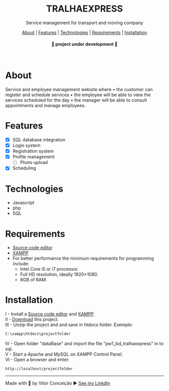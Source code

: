 <h1 align="center">TRALHAEXPRESS</h1>
<p align="center">Service management for transport and moving company</p>

<p align="center">
    <a href="#about">About</a> |
    <a href="#features">Features</a> |
    <a href="#technologies">Technologies</a> |
    <a href="#requirements">Requirements</a> | 
    <a href="#installation">Installation</a> 
</p>

<h4 align="center">
   📢 project under development 📢 
</h4>

<br>

# About
<p>
    Service and employee management website where 
        • the customer can register and schedule services
        • the employee will be able to view the services scheduled for the day
        • the manager will be able to consult appointments and manage employees.
</p>

# Features
- [x] SQL database integration
- [x] Login system
- [x] Registration system
- [x] Profile management
    - [ ] Photo upload
- [x] Scheduling

# Technologies
- Javascript
- php
- SQL

# Requirements
- [Source code editor](https://code.visualstudio.com/)
- [XAMPP](https://www.apachefriends.org/index.html)
- For better performance the minimum requirements for programming include: 
    - Intel Core i5 or i7 processor. 
    - Full HD resolution, ideally 1920×1080. 
    - 8GB of RAM.

# Installation
I - Install a [Source code editor](https://code.visualstudio.com/) and [XAMPP](https://www.apachefriends.org/index.html).
<br>
II - [Download](https://github.com/vitorconceicaovc/tralhaexpress/archive/refs/heads/main.zip) this project.
<br>
III - Unzip the project and and save in htdocs folder. Exemple:   
```bash 
C:\xampp\htdocs\projectfolder
```
IV - Open folder "dataBase" and import the file "pw1_bd_tralhaexpress" in to sql.
<br>
V - Start a Apache and MySQL on XAMPP Control Panel.
<br>
VI - Open a browser and enter:
```bash 
http://localhost/projectfolder
```



---
Made with 💜 by Vítor Conceição ▶ [See my LinkdIn](https://www.linkedin.com/in/v%C3%ADtor-concei%C3%A7%C3%A3o-707404227/)